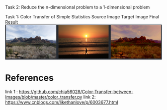 Task 2: Reduce the n-dimensional problem to a 1-dimensional problem
<!-- Source Image
![src_img 1](src_clip2.jpg)
Target Image
![target_img 1](target_clip2.jpg)
Final Result
![Result1](Result1.jpg)

# References
link 1 : https://github.com/ptallada/colour_transfer/blob/master/colour_transfer.py
link 2:  https://github.com/frcs/colour-transfer/blob/master/pdf_transfer.m


 -->

Task 1: Color Transfer of Simple Statistics
Source Image                     Target Image                            Final Result
![Result1](result1.png)

# References
link 1 : https://github.com/chia56028/Color-Transfer-between-Images/blob/master/color_transfer.py
link 2: https://www.cnblogs.com/likethanlove/p/6003677.html
